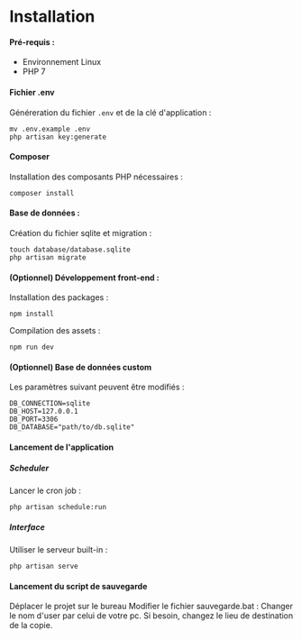 # Installation

#### Pré-requis :

* Environnement Linux
* PHP 7

#### Fichier .env

Généreration du fichier `.env` et de la clé d'application :

```
mv .env.example .env
php artisan key:generate
```

#### Composer

Installation des composants PHP nécessaires :

```
composer install
```

#### Base de données :

Création du fichier sqlite et migration :

```
touch database/database.sqlite
php artisan migrate
```

#### (Optionnel) Développement front-end :

Installation des packages :

`npm install`

Compilation des assets :

`npm run dev`

#### (Optionnel) Base de données custom

Les paramètres suivant peuvent être modifiés :

```
DB_CONNECTION=sqlite
DB_HOST=127.0.0.1
DB_PORT=3306
DB_DATABASE="path/to/db.sqlite"
```

#### Lancement de l'application

##### Scheduler

Lancer le cron job :

`php artisan schedule:run`

##### Interface

Utiliser le serveur built-in :

`php artisan serve`

#### Lancement du script de sauvegarde

Déplacer le projet sur le bureau
Modifier le fichier sauvegarde.bat :
Changer le nom d'user par celui de votre pc.
Si besoin, changez le lieu de destination de la copie.
